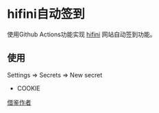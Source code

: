 # hifini自动签到
使用Github Actions功能实现 [hifini](https://www.hifini.com/) 网站自动签到功能。

## 使用
Settings => Secrets => New secret
* COOKIE

[借鉴作者](https://github.com/AlanLang/hifini-auto-sign-in)



